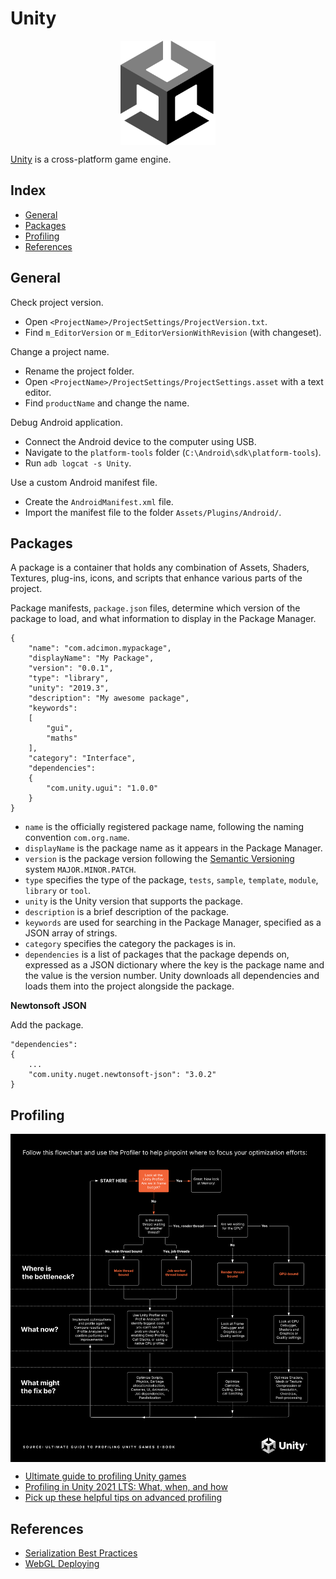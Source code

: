 # Unity

<p align="center"><img align="center" width="30%" height="30%" src="assets/unity.svg"></p>

[Unity](https://unity.com/) is a cross-platform game engine.

## Index

* [General](#general)
* [Packages](#packages)
* [Profiling](#profiling)
* [References](#references)

## General

Check project version.
- Open `<ProjectName>/ProjectSettings/ProjectVersion.txt`.
- Find `m_EditorVersion` or `m_EditorVersionWithRevision` (with changeset).

Change a project name.
- Rename the project folder.
- Open `<ProjectName>/ProjectSettings/ProjectSettings.asset` with a text editor.
- Find `productName` and change the name.

Debug Android application.
- Connect the Android device to the computer using USB.
- Navigate to the `platform-tools` folder (`C:\Android\sdk\platform-tools`).
- Run `adb logcat -s Unity`.

Use a custom Android manifest file.
- Create the `AndroidManifest.xml` file.
- Import the manifest file to the folder `Assets/Plugins/Android/`.

## Packages
A package is a container that holds any combination of Assets, Shaders, Textures, plug-ins, icons, and scripts that enhance various parts of the project.

Package manifests, `package.json` files, determine which version of the package to load, and what information to display in the Package Manager.
```
{
    "name": "com.adcimon.mypackage",
    "displayName": "My Package",
    "version": "0.0.1",
    "type": "library",
    "unity": "2019.3",
    "description": "My awesome package",
    "keywords":
    [
        "gui",
        "maths"
    ],
    "category": "Interface",
    "dependencies":
    {
        "com.unity.ugui": "1.0.0"
    }
}
```
* `name` is the officially registered package name, following the naming convention `com.org.name`.
* `displayName` is the package name as it appears in the Package Manager.
* `version` is the package version following the [Semantic Versioning](https://semver.org/) system `MAJOR.MINOR.PATCH`.
* `type` specifies the type of the package, `tests`, `sample`, `template`, `module`, `library` or `tool`.
* `unity` is the Unity version that supports the package.
* `description` is a brief description of the package.
* `keywords` are used for searching in the Package Manager, specified as a JSON array of strings.
* `category` specifies the category the packages is in.
* `dependencies` is a list of packages that the package depends on, expressed as a JSON dictionary where the key is the package name and the value is the version number. Unity downloads all dependencies and loads them into the project alongside the package.

**Newtonsoft JSON**

Add the package.
```
"dependencies":
{
    ...
    "com.unity.nuget.newtonsoft-json": "3.0.2"
}
```

## Profiling

<p align="center"><img align="center" src="assets/profiling_flowchart.png"></p>

* [Ultimate guide to profiling Unity games](https://resources.unity.com/games/ultimate-guide-to-profiling-unity-games)
* [Profiling in Unity 2021 LTS: What, when, and how](https://blog.unity.com/technology/profiling-in-unity-2021-lts-what-when-and-how)
* [Pick up these helpful tips on advanced profiling](https://blog.unity.com/technology/pick-up-these-helpful-tips-on-advanced-profiling)

## References

* [Serialization Best Practices](https://forum.unity.com/threads/serialization-best-practices-megapost.155352/)
* [WebGL Deploying](https://docs.unity3d.com/Manual/webgl-deploying.html)
